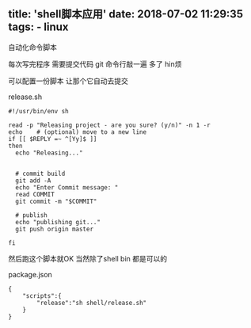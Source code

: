 title: 'shell脚本应用'
date: 2018-07-02 11:29:35
tags:
    - linux
---
自动化命令脚本
<!--more-->

每次写完程序 需要提交代码
git 命令行敲一遍 多了 hin烦

可以配置一份脚本 让那个它自动去提交

release.sh
```
#!/usr/bin/env sh

read -p "Releasing project - are you sure? (y/n)" -n 1 -r
echo    # (optional) move to a new line
if [[ $REPLY =~ ^[Yy]$ ]]
then
  echo "Releasing..."


  # commit build
  git add -A
  echo "Enter Commit message: "
  read COMMIT
  git commit -m "$COMMIT"

  # publish
  echo "publishing git..."
  git push origin master

fi
```

然后跑这个脚本就OK 当然除了shell bin 都是可以的

package.json
```
{
    "scripts":{
        "release":"sh shell/release.sh"
    }
}

```

